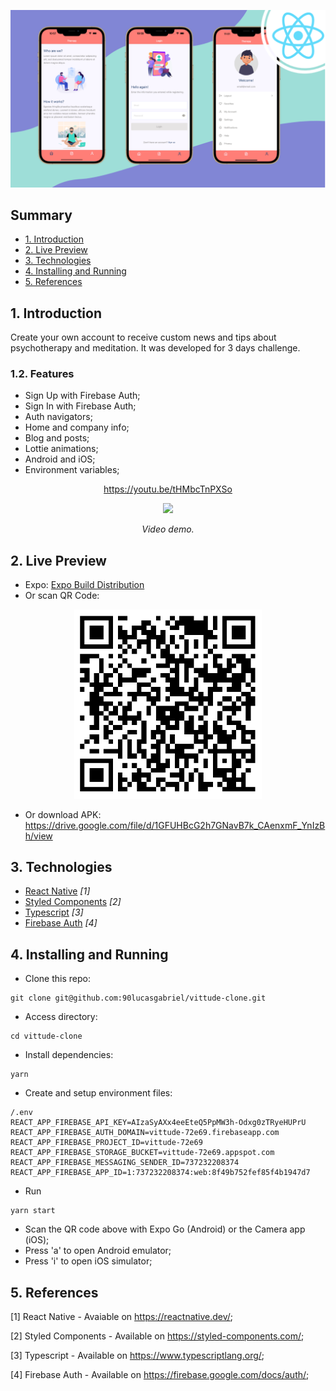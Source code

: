 <div align="center">

![Web](./.github/mockup.png)

</div>

## Summary

- [1. Introduction](#1-introduction)
- [2. Live Preview](#2-live-preview)
- [3. Technologies](#3-technologies)
- [4. Installing and Running](#4-installing-and-running)
- [5. References](#5-references)

## 1. Introduction

Create your own account to receive custom news and tips about psychotherapy and meditation. It was developed for 3 days challenge.

### 1.2. Features

- Sign Up with Firebase Auth;
- Sign In with Firebase Auth;
- Auth navigators;
- Home and company info;
- Blog and posts;
- Lottie animations;
- Android and iOS;
- Environment variables;

<div align="center">

https://youtu.be/tHMbcTnPXSo

[![](http://img.youtube.com/vi/hokzjzb_CpU/0.jpg)](https://www.youtube.com/watch?v=hokzjzb_CpU 'Video demo.')

_Video demo._

</div>

## 2. Live Preview

- Expo: [Expo Build Distribution](https://expo.dev/accounts/90lucasgabriel/projects/vittude/builds/4dd6cd85-ba1a-40d5-8fbd-48f8d8e19831)
- Or scan QR Code:

<center>

<img src='./.github/qrcode.png' width="300px" />

</center>

- Or download APK: https://drive.google.com/file/d/1GFUHBcG2h7GNavB7k_CAenxmF_YnIzBh/view

## 3. Technologies

- [React Native](https://reactnative.dev/) _[1]_
- [Styled Components](https://styled-components.com/) _[2]_
- [Typescript](https://www.typescriptlang.org/) _[3]_
- [Firebase Auth](https://firebase.google.com/docs/auth/) _[4]_

## 4. Installing and Running

- Clone this repo:

```
git clone git@github.com:90lucasgabriel/vittude-clone.git
```

- Access directory:

```
cd vittude-clone
```

- Install dependencies:

```
yarn
```

- Create and setup environment files:

```
/.env
REACT_APP_FIREBASE_API_KEY=AIzaSyAXx4eeEteQ5PpMW3h-Odxg0zTRyeHUPrU
REACT_APP_FIREBASE_AUTH_DOMAIN=vittude-72e69.firebaseapp.com
REACT_APP_FIREBASE_PROJECT_ID=vittude-72e69
REACT_APP_FIREBASE_STORAGE_BUCKET=vittude-72e69.appspot.com
REACT_APP_FIREBASE_MESSAGING_SENDER_ID=737232208374
REACT_APP_FIREBASE_APP_ID=1:737232208374:web:8f49b752fef85f4b1947d7
```

- Run

```
yarn start
```

- Scan the QR code above with Expo Go (Android) or the Camera app (iOS);
- Press 'a' to open Android emulator;
- Press 'i' to open iOS simulator;

## 5. References

[1] React Native - Avaiable on https://reactnative.dev/;

[2] Styled Components - Available on https://styled-components.com/;

[3] Typescript - Available on https://www.typescriptlang.org/;

[4] Firebase Auth - Available on https://firebase.google.com/docs/auth/;
